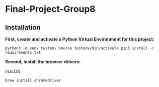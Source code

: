 # Final-Project-Group8

## Installation

**First, create and activate a Python Virtual Environment for this project:**

`python3 -m venv testenv
source testenv/bin/activate
pip3 install -r requirements.txt`

**Second, install the browser drivers:** 

macOS

`brew install chromedriver`
